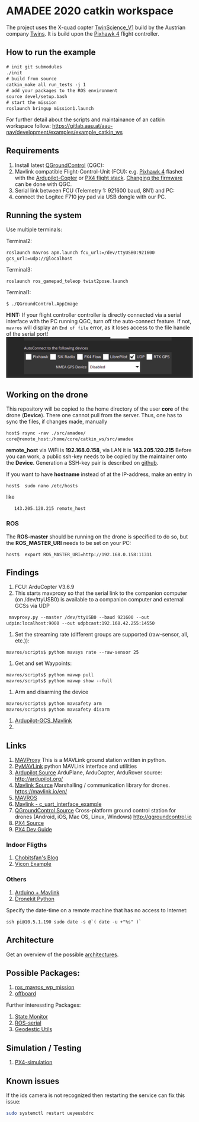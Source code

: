 # AMADEE 2020 catkin workspace

The project uses the X-quad copter [TwinScience_V1](https://gitlab.aau.at/aau-nav/development/twins_science_qcopter) build by the Austrian company [Twins](https://start.twins.co.at/). It is build upon the [Pixhawk 4](doc/Pixhawk4.md) flight controller.  

## How to run the example

```
# init git submodules
./init
# build from source
catkin_make all run_tests -j 1
# add your packages to the ROS environment
source devel/setup.bash
# start the mission
roslaunch bringup mission1.launch
```

For further detail about the scripts and maintainance of an catkin workspace follow:
https://gitlab.aau.at/aau-nav/development/examples/example_catkin_ws

## Requirements

1. Install latest [QGroundControl](https://docs.qgroundcontrol.com/en/getting_started/download_and_install.html) (QGC):
1. Mavlink compatible Flight-Control-Unit (FCU): e.g. [Pixhawk 4](https://docs.px4.io/v1.9.0/en/flight_controller/pixhawk4.html) flashed with the [Ardupilot-Copter](http://ardupilot.org/) or [PX4 flight stack](https://docs.px4.io/master/en/index.html). [Changing the firmware](https://docs.qgroundcontrol.com/en/SetupView/Firmware.html) can be done with QGC.
1. Serial link between FCU (Telemetry 1: 921600 baud, 8N1) and PC:
1. connect the Logitec F710 joy pad via USB dongle with our PC.


## Running the system

Use multiple terminals:


Terminal2:
```
roslaunch mavros apm.launch fcu_url:=/dev/ttyUSB0:921600 gcs_url:=udp://@localhost
```

Terminal3:
```
roslaunch ros_gamepad_teleop twist2pose.launch
```

Terminal1:
```
$ ./QGroundControl.AppImage
```
**HINT:** If your flight controller controller is directly connected via a serial interface with the PC running QGC, turn off the auto-connect feature. If not, `mavros` will display an `End of file` error, as it loses access to the file handle of the serial port!
![autoconnect](doc/pictures/autoconnect-settings.png)


## Working on the drone

This repository will be copied to the home directory of the user **core** of the drone (**Device**). There one cannot pull from the server. Thus, one has to sync the files, if changes made, manually

```
host$ rsync -rav ./src/amadee/ core@remote_host:/home/core/catkin_ws/src/amadee
```  

**remote_host** via WiFi is **192.168.0.158**, via LAN it is **143.205.120.215**
Before you can work, a public ssh-key needs to be copied by the maintainer onto the **Device**. Generation a SSH-key pair is described on [github](https://docs.github.com/en/github/authenticating-to-github/generating-a-new-ssh-key-and-adding-it-to-the-ssh-agent).

If you want to have **hostname** instead of at the IP-address, make an entry in
```
host$  sudo nano /etc/hosts
```
like
```
   143.205.120.215 remote_host
```

### ROS
The **ROS-master** should be running on the drone is specified to do so, but the **ROS_MASTER_URI** needs to be set on your PC:
```
host$  export ROS_MASTER_URI=http://192.168.0.158:11311
```


## Findings

1. FCU: ArduCopter V3.6.9
1. This starts mavproxy so that the serial link to the companion computer (on /dev/ttyUSB0) is available to a companion computer and external GCSs via UDP
```
 mavproxy.py --master /dev/ttyUSB0 --baud 921600 --out udpin:localhost:9000 --out udpbcast:192.168.42.255:14550
```
1. Set the streaming rate (different groups are supported (raw-sensor, all, etc.)):
```
mavros/scripts$ python mavsys rate --raw-sensor 25
```
1. Get and set Waypoints:
```
mavros/scripts$ python mavwp pull
mavros/scripts$ python mavwp show --full
```
1. Arm and disarming the device
```
mavros/scripts$ python mavsafety arm
mavros/scripts$ python mavsafety disarm
```
1. [Ardupilot-GCS_Mavlink](https://github.com/tridge/ardupilot/blob/master/ArduCopter/GCS_Mavlink.cpp)
1.


## Links

1. [MAVProxy](https://github.com/ArduPilot/MAVProxy) This is a MAVLink ground station written in python.
1. [PyMAVLink](https://github.com/ArduPilot/pymavlink) python MAVLink interface and utilities
1. [Ardupilot Source](https://github.com/ArduPilot/ardupilot) ArduPlane, ArduCopter, ArduRover source: http://ardupilot.org/
1. [Mavlink Source](https://github.com/mavlink/mavlink) Marshalling / communication library for drones. https://mavlink.io/en/
1. [MAVROS](https://github.com/mavlink/mavros)
1. [Mavlink - c_uart_interface_example](https://github.com/mavlink/c_uart_interface_example)
1. [QGroundControl Source](https://github.com/mavlink/qgroundcontrol) Cross-platform ground control station for drones (Android, iOS, Mac OS, Linux, Windows) http://qgroundcontrol.io
1. [PX4 Source](https://github.com/PX4/Firmware)
1. [PX4 Dev Guide](http://dev.px4.io/master/en/)

### Indoor Fligths

1. [Chobitsfan's Blog](https://discuss.ardupilot.org/t/indoor-flight-with-external-navigation-data/29980/6)
1. [Vicon Example](http://ardupilot.org/copter/docs/common-vicon-for-nongps-navigation.html)

### Others

1. [Arduino + Mavlink](https://discuss.ardupilot.org/t/mavlink-and-arduino-step-by-step/25566)
1. [Dronekit Python](https://github.com/dronekit/dronekit-python/blob/master/docs/guide/copter/guided_mode.rst)


Specify the date-time on a remote machine that has no access to Internet:
```
ssh pi@10.5.1.190 sudo date -s @`( date -u +"%s" )`
```

## Architecture

Get an overview of the possible [architectures](doc/architectures.md).

## Possible Packages:

1. [ros_mavros_wp_mission](https://github.com/jungr-ait/ros_mavros_wp_mission)
1. [offboard](https://github.com/jungr-ait/offboard)

Further interessting Packages:

1. [State Monitor](https://github.com/ethz-asl/state_monitor)
1. [ROS-serial](http://wiki.ros.org/rosserial)
1. [Geodestic Utils](https://github.com/ethz-asl/geodetic_utils)

## Simulation / Testing

1. [PX4-simulation](http://dev.px4.io/master/en/simulation/)



## Known issues
If the ids camera is not recognized then restarting the service can fix this issue:

```sh
sudo systemctl restart ueyeusbdrc
```
